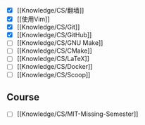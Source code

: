- [x] [[Knowledge/CS/翻墙]]
- [x] [[使用Vim]]
- [x] [[Knowledge/CS/Git]]
- [x] [[Knowledge/CS/GitHub]]
- [ ] [[Knowledge/CS/GNU Make]]
- [ ] [[Knowledge/CS/CMake]]
- [ ] [[Knowledge/CS/LaTeX]]
- [ ] [[Knowledge/CS/Docker]]
- [ ] [[Knowledge/CS/Scoop]]

## Course

- [ ] [[Knowledge/CS/MIT-Missing-Semester]]
